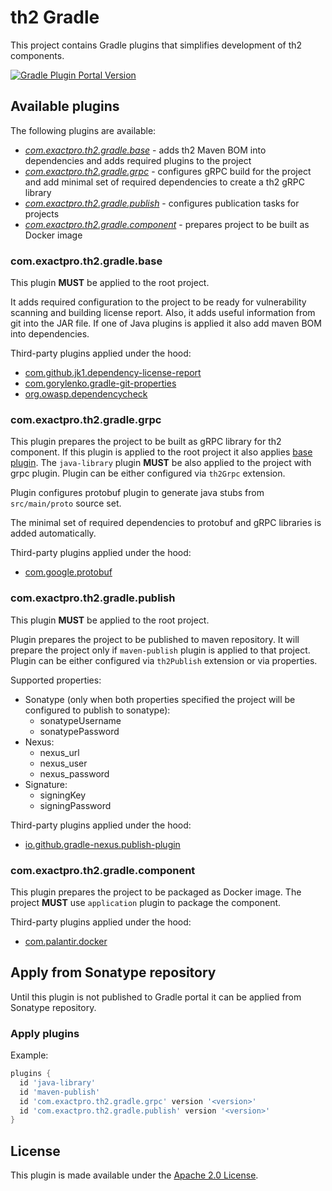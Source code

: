 # th2 Gradle

This project contains Gradle plugins that simplifies development of th2 components.

[![Gradle Plugin Portal Version](https://img.shields.io/gradle-plugin-portal/v/com.exactpro.th2.gradle.base)](https://plugins.gradle.org/search?term=com.exactpro.th2.gradle)

## Available plugins

The following plugins are available:

- [_com.exactpro.th2.gradle.base_](#comexactproth2gradlebase) - adds th2 Maven BOM into dependencies and adds required plugins to the project
- [_com.exactpro.th2.gradle.grpc_](#comexactproth2gradlegrpc) - configures gRPC build for the project and add minimal set of required dependencies to create a th2 gRPC library
- [_com.exactpro.th2.gradle.publish_](#comexactproth2gradlepublish) - configures publication tasks for projects
- [_com.exactpro.th2.gradle.component_](#comexactproth2gradlecomponent) - prepares project to be built as Docker image

### com.exactpro.th2.gradle.base

This plugin **MUST** be applied to the root project.

It adds required configuration to the project to be ready for vulnerability scanning and building license report.
Also, it adds useful information from git into the JAR file.
If one of Java plugins is applied it also add maven BOM into dependencies.

Third-party plugins applied under the hood:

- [com.github.jk1.dependency-license-report](https://github.com/jk1/Gradle-License-Report)
- [com.gorylenko.gradle-git-properties](https://github.com/n0mer/gradle-git-properties)
- [org.owasp.dependencycheck](https://github.com/dependency-check/dependency-check-gradle)

### com.exactpro.th2.gradle.grpc

This plugin prepares the project to be built as gRPC library for th2 component.
If this plugin is applied to the root project it also applies [base plugin](#comexactproth2gradlebase).
The `java-library` plugin **MUST** be also applied to the project with grpc plugin.
Plugin can be either configured via `th2Grpc` extension.

Plugin configures protobuf plugin to generate java stubs from `src/main/proto` source set.

The minimal set of required dependencies to protobuf and gRPC libraries is added automatically.

Third-party plugins applied under the hood:

- [com.google.protobuf](https://github.com/google/protobuf-gradle-plugin)

### com.exactpro.th2.gradle.publish

This plugin **MUST** be applied to the root project.

Plugin prepares the project to be published to maven repository.
It will prepare the project only if `maven-publish` plugin is applied to that project.
Plugin can be either configured via `th2Publish` extension or via properties.

Supported properties:

- Sonatype (only when both properties specified the project will be configured to publish to sonatype):
  - sonatypeUsername
  - sonatypePassword
- Nexus:
  - nexus_url
  - nexus_user
  - nexus_password
- Signature:
  - signingKey
  - signingPassword

Third-party plugins applied under the hood:

- [io.github.gradle-nexus.publish-plugin](https://github.com/gradle-nexus/publish-plugin)

### com.exactpro.th2.gradle.component

This plugin prepares the project to be packaged as Docker image.
The project **MUST** use `application` plugin to package the component.

Third-party plugins applied under the hood:

- [com.palantir.docker](https://github.com/palantir/gradle-docker)

## Apply from Sonatype repository

Until this plugin is not published to Gradle portal it can be applied from Sonatype repository.

### Apply plugins

Example:

```groovy
plugins {
  id 'java-library'
  id 'maven-publish'
  id 'com.exactpro.th2.gradle.grpc' version '<version>'
  id 'com.exactpro.th2.gradle.publish' version '<version>'
}
```


## License

This plugin is made available under the [Apache 2.0 License](http://www.apache.org/licenses/LICENSE-2.0).